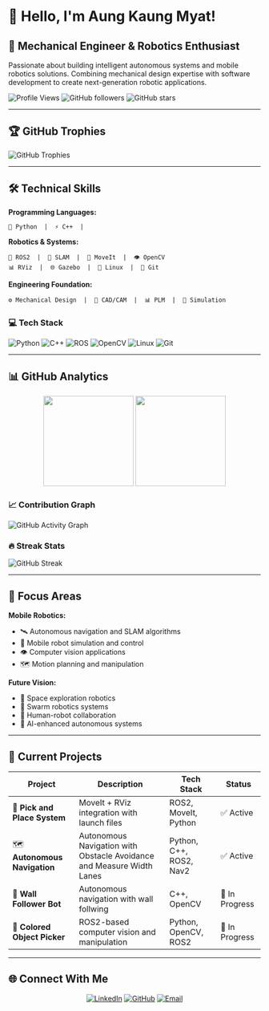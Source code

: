 # 👋 Hello, I'm Aung Kaung Myat!
## 🤖 Mechanical Engineer & Robotics Enthusiast
Passionate about building intelligent autonomous systems and mobile robotics solutions. Combining mechanical design expertise with software development to create next-generation robotic applications.

![Profile Views](https://komarev.com/ghpvc/?username=AungKaung1928&color=blue&style=flat-square)
![GitHub followers](https://img.shields.io/github/followers/AungKaung1928?label=Followers&style=social)
![GitHub stars](https://img.shields.io/github/stars/AungKaung1928?label=Stars&style=social)

---

## 🏆 GitHub Trophies
![GitHub Trophies](https://github-profile-trophy.vercel.app/?username=AungKaung1928&theme=gruvbox&no-frame=true&row=1&column=6)

---

## 🛠️ Technical Skills

**Programming Languages:**
```
🐍 Python  |  ⚡ C++  | 
```

**Robotics & Systems:**
```
🤖 ROS2  |  📍 SLAM  |  🎯 MoveIt  |  👁️ OpenCV
📊 RViz  |  🌐 Gazebo  |  🐧 Linux  |  🔧 Git
```

**Engineering Foundation:**
```
⚙️ Mechanical Design  |  📐 CAD/CAM  |  📊 PLM  |  🔬 Simulation
```

### 💻 Tech Stack
![Python](https://img.shields.io/badge/Python-FFD43B?style=for-the-badge&logo=python&logoColor=blue)
![C++](https://img.shields.io/badge/C%2B%2B-00599C?style=for-the-badge&logo=c%2B%2B&logoColor=white)
![ROS](https://img.shields.io/badge/ROS-22314E?style=for-the-badge&logo=ROS&logoColor=white)
![OpenCV](https://img.shields.io/badge/OpenCV-27338e?style=for-the-badge&logo=OpenCV&logoColor=white)
![Linux](https://img.shields.io/badge/Linux-FCC624?style=for-the-badge&logo=linux&logoColor=black)
![Git](https://img.shields.io/badge/GIT-E44C30?style=for-the-badge&logo=git&logoColor=white)

---

## 📊 GitHub Analytics

<div align="center">
  <img height="180em" src="https://github-readme-stats.vercel.app/api?username=AungKaung1928&show_icons=true&theme=dark&count_private=true&include_all_commits=true"/>
  <img height="180em" src="https://github-readme-stats.vercel.app/api/top-langs/?username=AungKaung1928&layout=compact&theme=dark&langs_count=8"/>
</div>

### 📈 Contribution Graph
![GitHub Activity Graph](https://github-readme-activity-graph.vercel.app/graph?username=AungKaung1928&theme=nord&area=true&hide_border=true)

### 🔥 Streak Stats
![GitHub Streak](https://github-readme-streak-stats.herokuapp.com/?user=AungKaung1928&theme=dark&hide_border=true)

---

## 🚀 Focus Areas

**Mobile Robotics:**
- 🛰️ Autonomous navigation and SLAM algorithms
- 🤖 Mobile robot simulation and control
- 👁️ Computer vision applications
- 🗺️ Motion planning and manipulation

**Future Vision:**
- 🚀 Space exploration robotics
- 🐝 Swarm robotics systems
- 🤝 Human-robot collaboration
- 🧠 AI-enhanced autonomous systems

---

## 🎯 Current Projects

| Project | Description | Tech Stack | Status |
|---------|-------------|------------|--------|
| 🤖 **Pick and Place System** | MoveIt + RViz integration with launch files | ROS2, MoveIt, Python | ✅ Active |
| 🗺️ **Autonomous Navigation** | Autonomous Navigation with Obstacle Avoidance and Measure Width Lanes | Python, C++, ROS2, Nav2 | ✅ Active |
| 🧱 **Wall Follower Bot** | Autonomous navigation with wall follwing | C++, OpenCV | 🚧 In Progress |
| 🎨 **Colored Object Picker** | ROS2-based computer vision and manipulation | Python, OpenCV, ROS2 | 🚧 In Progress |



---

## 🌐 Connect With Me

<div align="center">

[![LinkedIn](https://img.shields.io/badge/LinkedIn-0077B5?style=for-the-badge&logo=linkedin&logoColor=white)](https://www.linkedin.com/in/aung-kaung-myat-30943a215/)
[![GitHub](https://img.shields.io/badge/GitHub-100000?style=for-the-badge&logo=github&logoColor=white)](https://github.com/AungKaung1928)
[![Email](https://img.shields.io/badge/Email-D14836?style=for-the-badge&logo=gmail&logoColor=white)](mailto:aungkaungmyattt1928@gmail.com)

</div>

